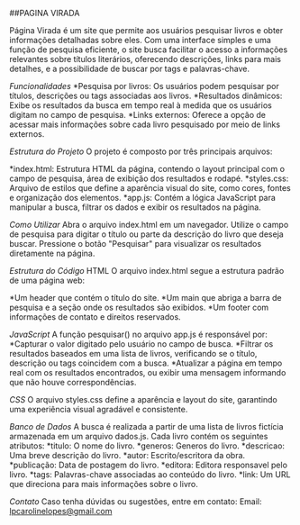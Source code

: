 ##PAGINA VIRADA


Página Virada é um site que permite aos usuários pesquisar livros e obter informações detalhadas sobre eles. Com uma interface simples e uma função de pesquisa eficiente, o site busca facilitar o acesso a informações relevantes sobre títulos literários, oferecendo descrições, links para mais detalhes, e a possibilidade de buscar por tags e palavras-chave.

*Funcionalidades*
*Pesquisa por livros: Os usuários podem pesquisar por títulos, descrições ou tags associadas aos livros.
*Resultados dinâmicos: Exibe os resultados da busca em tempo real à medida que os usuários digitam no campo de pesquisa.
*Links externos: Oferece a opção de acessar mais informações sobre cada livro pesquisado por meio de links externos.


*Estrutura do Projeto*
O projeto é composto por três principais arquivos:

*index.html: Estrutura HTML da página, contendo o layout principal com o campo de pesquisa, área de exibição dos resultados e rodapé.
*styles.css: Arquivo de estilos que define a aparência visual do site, como cores, fontes e organização dos elementos.
*app.js: Contém a lógica JavaScript para manipular a busca, filtrar os dados e exibir os resultados na página.

*Como Utilizar*
Abra o arquivo index.html em um navegador.
Utilize o campo de pesquisa para digitar o título ou parte da descrição do livro que deseja buscar.
Pressione o botão "Pesquisar" para visualizar os resultados diretamente na página.


*Estrutura do Código*
HTML
O arquivo index.html segue a estrutura padrão de uma página web:

*Um header que contém o título do site.
*Um main que abriga a barra de pesquisa e a seção onde os resultados são exibidos.
*Um footer com informações de contato e direitos reservados.


*JavaScript* 
A função pesquisar() no arquivo app.js é responsável por:
*Capturar o valor digitado pelo usuário no campo de busca.
*Filtrar os resultados baseados em uma lista de livros, verificando se o título, descrição ou tags coincidem com a busca.
*Atualizar a página em tempo real com os resultados encontrados, ou exibir uma mensagem informando que não houve correspondências.

*CSS*
O arquivo styles.css define a aparência e layout do site, garantindo uma experiência visual agradável e consistente.

*Banco de Dados*
A busca é realizada a partir de uma lista de livros fictícia armazenada em um arquivo dados.js. Cada livro contém os seguintes atributos:
*titulo: O nome do livro.
*generos: Generos do livro.
*descricao: Uma breve descrição do livro.
*autor: Escrito/escritora da obra.
*publicação: Data de postagem do livro.
*editora: Editora responsavel pelo livro.
*tags: Palavras-chave associadas ao conteúdo do livro.
*link: Um URL que direciona para mais informações sobre o livro.


*Contato*
Caso tenha dúvidas ou sugestões, entre em contato:
Email: lpcarolinelopes@gmail.com
